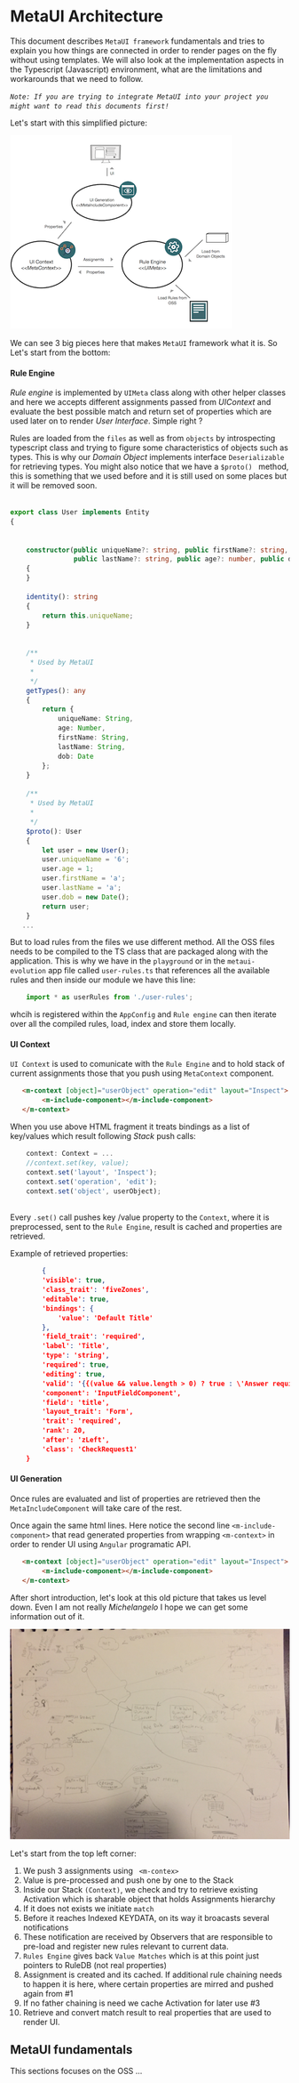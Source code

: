 # MetaUI Architecture

This document describes `MetaUI framework` fundamentals and tries to explain you how things are connected in order to 
render pages on the fly without using templates. We will also look at the implementation aspects in the Typescript (Javascript) environment, what are the limitations and 
workarounds that we need to follow. 


_`Note: If you are trying to integrate MetaUI into your project you might want to read this documents first!`_



Let's start with this simplified picture:

![alt text](../../../docs/img/meta/meta-1.0.png?size=small "High Level Diagram")

We can see 3 big pieces  here that makes `MetaUI` framework what it is. So Let's start from the bottom:

#### Rule Engine

_Rule engine_ is implemented by `UIMeta` class along with other helper classes and here we accepts different assignments passed 
from _UIContext_ and evaluate the best possible match and return set of properties which are used later on to 
render _User Interface_. Simple right ?

Rules are loaded from the `files` as well as from `objects` by introspecting typescript class and trying to figure some characteristics of 
objects such as types. This is why our _Domain Object_ implements interface `Deserializable` for retrieving types.  You might also notice that we have a `$proto() `
method, this is something that we used before and it is still used on some places but it will be removed soon.


```ts

export class User implements Entity
{


    constructor(public uniqueName?: string, public firstName?: string,
                public lastName?: string, public age?: number, public dob?: Date)
    {
    }

    identity(): string
    {
        return this.uniqueName;
    }


    /**
     * Used by MetaUI
     *
     */
    getTypes(): any
    {
        return {
            uniqueName: String,
            age: Number,
            firstName: String,
            lastName: String,
            dob: Date
        };
    }

    /**
     * Used by MetaUI
     *
     */
    $proto(): User
    {
        let user = new User();
        user.uniqueName = '6';
        user.age = 1;
        user.firstName = 'a';
        user.lastName = 'a';
        user.dob = new Date();
        return user;
    }
   ...

```


But to load rules from the files we use different method. All the OSS files needs to be compiled to the 
TS class that are packaged along with the application. This is why we have in the `playground` or 
in the `metaui-evolution` app file called `user-rules.ts` that references all the available rules and then 
inside our module we have this line:

```ts
    import * as userRules from './user-rules';
``` 

whcih is registered within the `AppConfig` and `Rule engine` can then iterate over all the compiled rules, load, index and 
store them locally.



#### UI Context

`UI Context` is used to comunicate with the `Rule Engine` and to hold stack of current assignments those that 
you push using `MetaContext` component.



```html
   <m-context [object]="userObject" operation="edit" layout="Inspect">
        <m-include-component></m-include-component>
   </m-context>

```

When you use above HTML fragment it treats bindings as a list of
key/values which result following _Stack_ push calls:


```ts
    context: Context = ...    
    //context.set(key, value);
    context.set('layout', 'Inspect');
    context.set('operation', 'edit');
    context.set('object', userObject);
    
```

Every `.set()` call pushes key /value property to the `Context`, where it is preprocessed, sent to the `Rule Engine`, 
result is cached and properties are retrieved.

Example of retrieved properties:

```json
        {
        'visible': true,
        'class_trait': 'fiveZones',
        'editable': true,
        'bindings': {
            'value': 'Default Title'
        },
        'field_trait': 'required',
        'label': 'Title',
        'type': 'string',
        'required': true,
        'editing': true,
        'valid': '{{(value && value.length > 0) ? true : \'Answer required\'}}',
        'component': 'InputFieldComponent',
        'field': 'title',
        'layout_trait': 'Form',
        'trait': 'required',
        'rank': 20,
        'after': 'zLeft',
        'class': 'CheckRequest1'
    }

```

#### UI Generation

Once rules are evaluated and list of properties are retrieved then the `MetaIncludeComponent`
will take care of the rest.

Once again the same html lines. Here notice the second line `<m-include-component>` that read generated 
properties from wrapping `<m-context>` in order to render UI using `Angular` programatic API.

```html
   <m-context [object]="userObject" operation="edit" layout="Inspect">
        <m-include-component></m-include-component>
   </m-context>

```

After short introduction, let's look at this old picture that takes us level down. Even I am not really _Michelangelo_
I hope we can get some information out of it. 


![alt text](../../../docs/img/meta/meta-1.1.jpg "Sketch")

Let's start from the top left corner:

1. We push 3 assignments using ` <m-contex>` 
2. Value is pre-processed and push one by one to the Stack
3. Inside our Stack `(Context)`, we check and try to retrieve existing Activation which is sharable object
that holds Assignments hierarchy
4. If it does not exists we initiate `match`
5. Before it reaches Indexed KEYDATA, on its way it broacasts several notifications
6. These notification are received by Observers that are responsible to pre-load and register
new rules relevant to current data.
7. `Rules Engine` gives back `Value Matches` which is at this point just pointers to RuleDB (not real properties)
8. Assignment is created and its cached. If additional rule chaining needs to happen it is here, where certain
properties are mirred and pushed again from #1
9. If no father chaining is need we cache Activation for later  use #3
10. Retrieve and convert match result to real properties that are used to render UI.
 

## MetaUI fundamentals

This sections focuses on the OSS ...